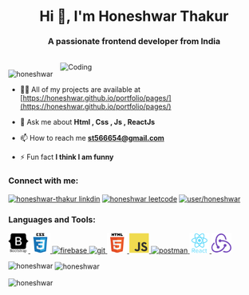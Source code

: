 <h1 align="center">Hi 👋, I'm Honeshwar Thakur</h1>
<h3 align="center">A passionate frontend developer from India</h3>
<br>

<img align="right" alt="Coding" width="400" src="https://camo.githubusercontent.com/8bf6f6d78abc81fcf9c49f10649423e73ea44bc248e83aaae8759d401c829a84/68747470733a2f2f70687973696373677572756b756c2e66696c65732e776f726470726573732e636f6d2f323031392f30322f6368617261637465722d312e676966">
<!-- <img align="center" alt="Coding" width="1200" src="https://t4.ftcdn.net/jpg/03/44/17/87/360_F_344178721_CyhVfjDIsl42Me7DpdRT5UOHmbmfG0qI.jpg"> -->
<p align="left"> <img src="https://komarev.com/ghpvc/?username=honeshwar&label=Profile%20views&color=0e75b6&style=flat" alt="honeshwar" /> </p>

- 👨‍💻 All of my projects are available at [https://honeshwar.github.io/portfolio/pages/](https://honeshwar.github.io/portfolio/pages/)

- 💬 Ask me about **Html , Css , Js , ReactJs**

- 📫 How to reach me **st566654@gmail.com**

- ⚡ Fun fact **I think I am funny**

<h3 align="left">Connect with me:</h3>

<p align="left">
<a href="https://linkedin.com/in/honeshwar-thakur" target="blank"><img align="center" src="./images/linkdin.png" alt="honeshwar-thakur linkdin" height="30" width="40" /></a>
<a href="https://www.leetcode.com/honeshwar" target="blank"><img align="center" src="https://encrypted-tbn0.gstatic.com/images?q=tbn:ANd9GcRDT7hMeSxSsxI_XyvMYCJ61qUV060hXuo3Pg&usqp=CAU" alt="honeshwar leetcode" height="30" width="40" /></a>
<a href="https://auth.geeksforgeeks.org/user/user/honeshwar" target="blank"><img align="center" src="" alt="user/honeshwar" height="30" width="40" /></a>
</p>

<h3 align="left">Languages and Tools:</h3>

<p align="left"> <a href="https://getbootstrap.com" target="_blank" rel="noreferrer"> <img src="https://raw.githubusercontent.com/devicons/devicon/master/icons/bootstrap/bootstrap-plain-wordmark.svg" alt="bootstrap" width="40" height="40"/> </a> <a href="https://www.w3schools.com/css/" target="_blank" rel="noreferrer"> <img src="https://raw.githubusercontent.com/devicons/devicon/master/icons/css3/css3-original-wordmark.svg" alt="css3" width="40" height="40"/> </a> <a href="https://firebase.google.com/" target="_blank" rel="noreferrer"> <img src="https://www.vectorlogo.zone/logos/firebase/firebase-icon.svg" alt="firebase" width="40" height="40"/> </a> <a href="https://git-scm.com/" target="_blank" rel="noreferrer"> <img src="https://www.vectorlogo.zone/logos/git-scm/git-scm-icon.svg" alt="git" width="40" height="40"/> </a> <a href="https://www.w3.org/html/" target="_blank" rel="noreferrer"> <img src="https://raw.githubusercontent.com/devicons/devicon/master/icons/html5/html5-original-wordmark.svg" alt="html5" width="40" height="40"/> </a> <a href="https://developer.mozilla.org/en-US/docs/Web/JavaScript" target="_blank" rel="noreferrer"> <img src="https://raw.githubusercontent.com/devicons/devicon/master/icons/javascript/javascript-original.svg" alt="javascript" width="40" height="40"/> </a> <a href="https://postman.com" target="_blank" rel="noreferrer"> <img src="https://www.vectorlogo.zone/logos/getpostman/getpostman-icon.svg" alt="postman" width="40" height="40"/> </a> <a href="https://reactjs.org/" target="_blank" rel="noreferrer"> <img src="https://raw.githubusercontent.com/devicons/devicon/master/icons/react/react-original-wordmark.svg" alt="react" width="40" height="40"/> </a> <a href="https://redux.js.org" target="_blank" rel="noreferrer"> <img src="https://raw.githubusercontent.com/devicons/devicon/master/icons/redux/redux-original.svg" alt="redux" width="40" height="40"/> </a> </p>

<p><img align="left" src="https://github-readme-stats.vercel.app/api/top-langs?username=honeshwar&show_icons=true&locale=en&layout=compact" alt="honeshwar" /></p>

<p>&nbsp;<img align="center" src="https://github-readme-stats.vercel.app/api?username=honeshwar&show_icons=true&locale=en" alt="honeshwar" /></p>

<p><img align="center" src="https://github-readme-streak-stats.herokuapp.com/?user=honeshwar&" alt="honeshwar" /></p>
